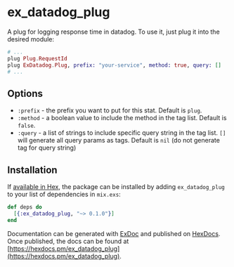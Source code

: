 # ex_datadog_plug

A plug for logging response time in datadog. To use it, just plug it into the desired module:

```elixir
# ...
plug Plug.RequestId
plug ExDatadog.Plug, prefix: "your-service", method: true, query: []
# ...
```

## Options

* `:prefix` - the prefix you want to put for this stat. Default is `plug`.
* `:method` - a boolean value to include the method in the tag list. Default is `false`.
* `:query` - a list of strings to include specific query string in the tag list. `[]` will generate all query params as tags. Default is `nil` (do not generate tag for query string)

## Installation

If [available in Hex](https://hex.pm/docs/publish), the package can be installed
by adding `ex_datadog_plug` to your list of dependencies in `mix.exs`:

```elixir
def deps do
  [{:ex_datadog_plug, "~> 0.1.0"}]
end
```

Documentation can be generated with [ExDoc](https://github.com/elixir-lang/ex_doc)
and published on [HexDocs](https://hexdocs.pm). Once published, the docs can
be found at [https://hexdocs.pm/ex_datadog_plug](https://hexdocs.pm/ex_datadog_plug).
